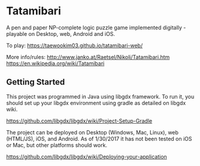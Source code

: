 # Tatamibari

A pen and paper NP-complete logic puzzle game implemented digitally - playable on Desktop, web, Android and iOS. 

To play:
https://taewookim03.github.io/tatamibari-web/

More info/rules:
http://www.janko.at/Raetsel/Nikoli/Tatamibari.htm
https://en.wikipedia.org/wiki/Tatamibari

## Getting Started

This project was programmed in Java using libgdx framework. To run it, you should set up your libgdx environment using gradle as detailed on libgdx wiki.

https://github.com/libgdx/libgdx/wiki/Project-Setup-Gradle

The project can be deployed on Desktop (Windows, Mac, Linux), web (HTML/JS), iOS, and Android. As of 1/30/2017 it has not been tested on iOS or Mac, but other platforms should work.

https://github.com/libgdx/libgdx/wiki/Deploying-your-application
